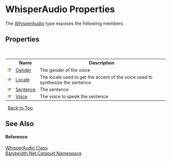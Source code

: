 ﻿# WhisperAudio Properties
 

The <a href ="T_Bandwidth_Net_Catapult_WhisperAudio.md">WhisperAudio</a> type exposes the following members.


## Properties
&nbsp;<table><tr><th></th><th>Name</th><th>Description</th></tr><tr><td>![Public property](media/pubproperty.gif "Public property")</td><td><a href ="P_Bandwidth_Net_Catapult_WhisperAudio_Gender.md">Gender</a></td><td>
The gender of the voice</td></tr><tr><td>![Public property](media/pubproperty.gif "Public property")</td><td><a href ="P_Bandwidth_Net_Catapult_WhisperAudio_Locale.md">Locale</a></td><td>
The locale used to get the accent of the voice used to synthesize the sentence</td></tr><tr><td>![Public property](media/pubproperty.gif "Public property")</td><td><a href ="P_Bandwidth_Net_Catapult_WhisperAudio_Sentence.md">Sentence</a></td><td>
The sentence</td></tr><tr><td>![Public property](media/pubproperty.gif "Public property")</td><td><a href ="P_Bandwidth_Net_Catapult_WhisperAudio_Voice.md">Voice</a></td><td>
The voice to speak the sentence</td></tr></table>&nbsp;
<a href="#whisperaudio-properties">Back to Top</a>

## See Also


#### Reference
<a href ="T_Bandwidth_Net_Catapult_WhisperAudio.md">WhisperAudio Class</a><br /><a href ="N_Bandwidth_Net_Catapult.md">Bandwidth.Net.Catapult Namespace</a><br />